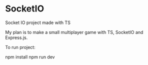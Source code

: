 # SocketIO
Socket IO project made with TS

My plan is to make a small multiplayer game with TS, SocketIO and Express.js.

To run project:

npm install
npm run dev
